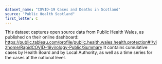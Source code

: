 ```yaml
---
dataset_name: "COVID-19 Cases and Deaths in Scotland"
source: "Public Health Scotland"
first_letter: C
---
```

This dataset captures open source data from Public Health Wales, as published on their online dashboard: https://public.tableau.com/profile/public.health.wales.health.protection#!/vizhome/RapidCOVID-19virology-Public/Summary
It contains cumulative cases by Health Board and by Local Authority, as well as a time series for the cases at the national level.